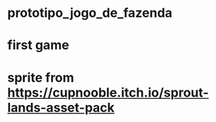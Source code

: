# prototipo_jogo_de_fazenda
# first game
# sprite from https://cupnooble.itch.io/sprout-lands-asset-pack
